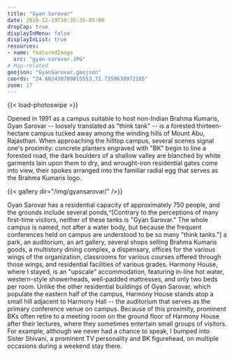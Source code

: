 ```yaml
---
title: "Gyan Sarovar"
date: 2018-12-19T10:35:35-05:00
dropCap: true
displayInMenu: false
displayInList: true
resources:
- name: featuredImage
  src: "gyan-sarovar.JPG"
# Map-related
geojson: "GyanSarovar.geojson"
coords: "24.602430789815553,72.7359630972185"
zoom: 17
---
```


{{< load-photoswipe >}}

Opened in 1991 as a campus suitable to host non-Indian Brahma Kumaris, Gyan Sarovar -- loosely translated as "think tank" -- is a forested thirteen-hectare campus tucked away among the winding hills of Mount Abu, Rajasthan. When approaching the hilltop campus, several scenes signal one's proximity: concrete planters engraved with "BK" begin to line a forested road, the dark boulders of a shallow valley are blanched by white garments lain upon them to dry, and wrought-iron residential gates come into view, their spokes arranged into the familiar radial egg that serves as the Brahma Kumaris logo.

{{< gallery dir="/img/gyansarovar/" />}}

Gyan Sarovar has a residential capacity of approximately 750 people, and the grounds include several ponds,^[Contrary to the perceptions of many first-time visitors, neither of these tanks is "Gyan Sarovar." The whole campus is named, not after a water body, but because the frequent conferences held on campus are understood to be so many "think tanks."] a park, an auditorium, an art gallery, several shops selling Brahma Kumaris goods, a multistory dining complex, a dispensary, offices for the various wings of the organization, classrooms for various courses offered through those wings, and residential facilities of various grades. Harmony House, where I stayed, is an "upscale" accommodation, featuring in-line hot water, western-style showerheads, well-padded mattresses, and only two beds per room. Unlike the other residential buildings of Gyan Sarovar, which populate the eastern half of the campus, Harmony House stands atop a small hill adjacent to Harmony Hall -- the auditorium that serves as the primary conference venue on campus. Because of this proximity, prominent BKs often retire to a meeting room on the ground floor of Harmony House after their lectures, where they sometimes entertain small groups of visitors. For example, although we never had a chance to speak, I bumped into Sister Shivani, a prominent TV personality and BK figurehead, on multiple occasions during a weekend stay there.
